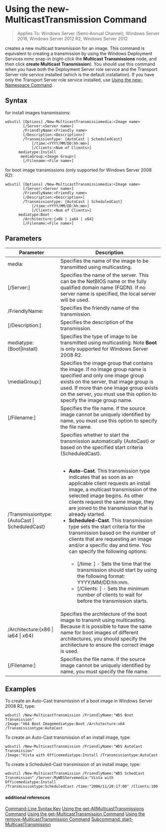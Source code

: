 # Using the new-MulticastTransmission Command

>Applies To: Windows Server (Semi-Annual Channel), Windows Server 2016, Windows Server 2012 R2, Windows Server 2012

creates a new multicast transmission for an image. This command is equivalent to creating a transmission by using the Windows Deployment Services mmc snap-in (right-click the **Multicast Transmissions** node, and then click **create Multicast Transmission**). You should use this command when you have both the Deployment Server role service and the Transport Server role service installed (which is the default installation). If you have only the Transport Server role service installed, use [Using the new-Namespace Command](using-the-new-namespace-command.md).
## Syntax
for install images transmissions:
```
wdsutil [Options] /New-MulticastTransmissiomedia:<Image name>
        [/Server:<Server name>]
        /FriendlyName:<Friendly name>
        [/Description:<Description>]
        /Transmissiontype: {AutoCast | ScheduledCast}
            [/time:<YYYY/MM/DD:hh:mm>]
            [/Clients:<Num of Clients>]
      mediatype:Install
       mediaGroup:<Image Group>]
        [/Filename:<File name>]
```
for boot image transmissions (only supported for Windows Server 2008 R2):
```
wdsutil [Options] /New-MulticastTransmissiomedia:<Image name>
        [/Server:<Server name>]
        /FriendlyName:<Friendly name>
        [/Description:<Description>]
        /Transmissiontype: {AutoCast | ScheduledCast}
            [/time:<YYYY/MM/DD:hh:mm>]
            [/Clients:<Num of Clients>]
      mediatype:Boot
        /Architecture:{x86 | ia64 | x64}
        [/Filename:<File name>]
```
## Parameters
|Parameter|Description|
|-------|--------|
media:<Image name>|Specifies the name of the image to be transmitted using multicasting.|
|[/Server:<Server name>]|Specifies the name of the server. This can be the NetBIOS name or the fully qualified domain name (FQDN). If no server name is specified, the local server will be used.|
|/FriendlyName:<Friendly name>|Specifies the friendly name of the transmission.|
|[/Description:<Description>]|Specifies the description of the transmission.|
mediatype:{Boot&#124;Install}|Specifies the type of image to be transmitted using multicasting. Note **Boot** is only supported for Windows Server 2008 R2.|
|\mediaGroup:<Image group name>]|Specifies the image group that contains the image. If no image group name is specified and only one image group exists on the server, that image group is used. If more than one image group exists on the server, you must use this option to specify the image group name.|
|[/Filename:<File name>]|Specifies the file name. If the source image cannot be uniquely identified by name, you must use this option to specify the file name.|
|/Transmissiontype:{AutoCast &#124; ScheduledCast}|Specifies whether to start the transmission automatically (AutoCast) or based on the specified start criteria (ScheduledCast).<br /><br /><ul><li>**Auto-Cast**. This transmission type indicates that as soon as an applicable client requests an install image, a multicast transmission of the selected image begins. As other clients request the same image, they are joined to the transmission that is already started.</li><li>**Scheduled-Cast**. This transmission type sets the start criteria for the transmission based on the number of clients that are requesting an image and/or a specific day and time. You can specify the following options:<br /><br /><ul><li>[/time: <time>] - Sets the time that the transmission should start by using the following format: YYYY/MM/DD:hh:mm.</li><li>[/Clients: <Number of clients>] - Sets the minimum number of clients to wait for before the transmission starts.</li></ul></li></ul>|
|/Architecture:{x86 &#124; ia64 &#124; x64}|Specifies the architecture of the boot image to transmit using multicasting. Because it is possible to have the same name for boot images of different architectures, you should specify the architecture to ensure the correct image is used.|
|[/Filename:<File name>]|Specifies the file name. If the source image cannot be uniquely identified by name, you must specify the file name.|
## <a name="BKMK_examples"></a>Examples
To create an Auto-Cast transmission of a boot image in Windows Server 2008 R2, type:
```
wdsutil /New-MulticastTransmission /FriendlyName:"WDS Boot Transmission"
/Image:"X64 Boot Imagemediatype:Boot /Architecture:x64 /Transmissiontype:AutoCast
```
To create an Auto-Cast transmission of an install image, type:
```
wdsutil /New-MulticastTransmission /FriendlyName:"WDS AutoCast Transmission"
/Image:"Vista with Officemediatype:Install /Transmissiontype:AutoCast
```
To create a Scheduled-Cast transmission of an install image, type:
```
wdsutil /New-MulticastTransmission /FriendlyName:"WDS SchedCast Transmission" /Server:MyWDSServemedia:"Vista with Officemediatype:Install 
/Transmissiontype:ScheduledCast /time:"2006/11/20:17:00" /Clients:100
```
#### additional references
[Command-Line Syntax Key](command-line-syntax-key.md)
[Using the get-AllMulticastTransmissions Command](using-the-get-allmulticasttransmissions-command.md)
[Using the get-MulticastTransmission Command](using-the-get-multicasttransmission-command.md)
[Using the remove-MulticastTransmission Command](using-the-remove-multicasttransmission-command.md)
[Subcommand: start-MulticastTransmission](subcommand-start-multicasttransmission.md)
